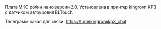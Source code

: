 Плата МКС робин нано версии 2.0. Установлена в принтер kingroon KP3 с датчиком автоуровня BLTouch.

Телеграмм канал для связи: https://t.me/kingroonkp3_chat
